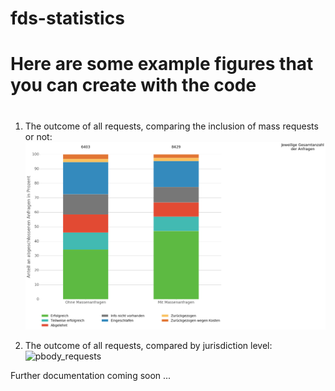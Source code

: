 # fds-statistics

# Here are some example figures that you can create with the code
#

1. The outcome of all requests, comparing the inclusion of  mass requests or not:
![all_requests](https://github.com/awakenting/fds-statistics/blob/master/alle_anfragen_vertical.png)

2. The outcome of all requests, compared by jurisdiction level:
![pbody_requests](https://github.com/awakenting/fds-statistics/blob/master/Bund%20und%20Bundesl%C3%A4nder_vertical.png)

 Further documentation coming soon ...

